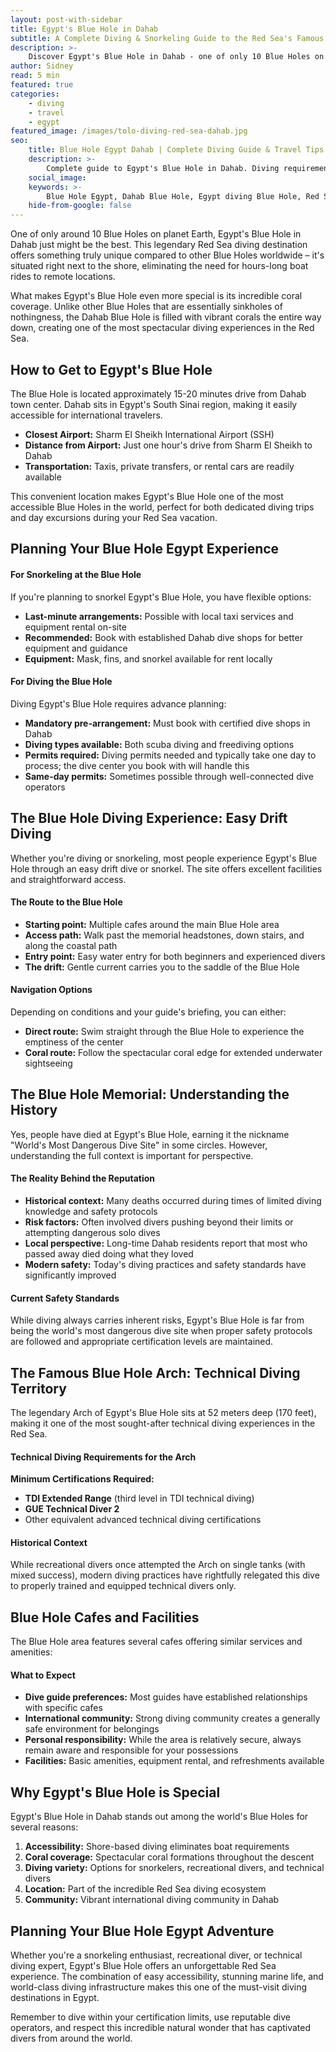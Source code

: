 ```yaml
---
layout: post-with-sidebar
title: Egypt's Blue Hole in Dahab 
subtitle: A Complete Diving & Snorkeling Guide to the Red Sea's Famous Blue Hole
description: >-
    Discover Egypt's Blue Hole in Dahab - one of only 10 Blue Holes on Earth. Complete guide to diving, snorkeling, and visiting this Red Sea diving legend.
author: Sidney
read: 5 min
featured: true
categories:
    - diving
    - travel
    - egypt
featured_image: /images/tolo-diving-red-sea-dahab.jpg
seo:
    title: Blue Hole Egypt Dahab | Complete Diving Guide & Travel Tips
    description: >-
        Complete guide to Egypt's Blue Hole in Dahab. Diving requirements, snorkeling tips, how to get there, and what makes this Red Sea Blue Hole unique.
    social_image:
    keywords: >-
        Blue Hole Egypt, Dahab Blue Hole, Egypt diving Blue Hole, Red Sea Blue Hole, Blue Hole Dahab diving, Egypt Blue Hole snorkeling, Blue Hole Arch diving, Dahab diving sites, Egypt diving destinations, Blue Hole diving guide, Red Sea diving Egypt, Dahab travel guide, Blue Hole Egypt how to get there, technical diving Egypt Blue Hole
    hide-from-google: false
---
```


One of only around 10 Blue Holes on planet Earth, Egypt's Blue Hole in Dahab just might be the best. This legendary Red Sea diving destination offers something truly unique compared to other Blue Holes worldwide – it's situated right next to the shore, eliminating the need for hours-long boat rides to remote locations.

What makes Egypt's Blue Hole even more special is its incredible coral coverage. Unlike other Blue Holes that are essentially sinkholes of nothingness, the Dahab Blue Hole is filled with vibrant corals the entire way down, creating one of the most spectacular diving experiences in the Red Sea.

## How to Get to **Egypt's** Blue Hole

The Blue Hole is located approximately 15-20 minutes drive from Dahab town center. Dahab sits in Egypt's South Sinai region, making it easily accessible for international travelers.

- **Closest Airport:** Sharm El Sheikh International Airport (SSH) 
- **Distance from Airport:** Just one hour's drive from Sharm El Sheikh to Dahab 
- **Transportation:** Taxis, private transfers, or rental cars are readily available

This convenient location makes Egypt's Blue Hole one of the most accessible Blue Holes in the world, perfect for both dedicated diving trips and day excursions during your Red Sea vacation.

## Planning Your **Blue Hole** Egypt Experience

#### **For Snorkeling at the Blue Hole**
If you're planning to snorkel Egypt's Blue Hole, you have flexible options:
- **Last-minute arrangements:** Possible with local taxi services and equipment rental on-site
- **Recommended:** Book with established Dahab dive shops for better equipment and guidance
- **Equipment:** Mask, fins, and snorkel available for rent locally

#### **For Diving the Blue Hole**
Diving Egypt's Blue Hole requires advance planning:
- **Mandatory pre-arrangement:** Must book with certified dive shops in Dahab
- **Diving types available:** Both scuba diving and freediving options
- **Permits required:** Diving permits needed and typically take one day to process; the dive center you book with will handle this
- **Same-day permits:** Sometimes possible through well-connected dive operators

## The Blue Hole Diving Experience: **Easy** Drift Diving

Whether you're diving or snorkeling, most people experience Egypt's Blue Hole through an easy drift dive or snorkel. The site offers excellent facilities and straightforward access.

#### **The Route to the Blue Hole**
- **Starting point:** Multiple cafes around the main Blue Hole area
- **Access path:** Walk past the memorial headstones, down stairs, and along the coastal path
- **Entry point:** Easy water entry for both beginners and experienced divers
- **The drift:** Gentle current carries you to the saddle of the Blue Hole

#### **Navigation Options**
Depending on conditions and your guide's briefing, you can either:
- **Direct route:** Swim straight through the Blue Hole to experience the emptiness of the center
- **Coral route:** Follow the spectacular coral edge for extended underwater sightseeing

## The Blue Hole Memorial: **Understanding** the History

Yes, people have died at Egypt's Blue Hole, earning it the nickname "World's Most Dangerous Dive Site" in some circles. However, understanding the full context is important for perspective.

#### **The Reality Behind the Reputation**
- **Historical context:** Many deaths occurred during times of limited diving knowledge and safety protocols
- **Risk factors:** Often involved divers pushing beyond their limits or attempting dangerous solo dives
- **Local perspective:** Long-time Dahab residents report that most who passed away died doing what they loved
- **Modern safety:** Today's diving practices and safety standards have significantly improved

#### **Current Safety Standards**
While diving always carries inherent risks, Egypt's Blue Hole is far from being the world's most dangerous dive site when proper safety protocols are followed and appropriate certification levels are maintained.

## The Famous Blue Hole Arch: **Technical** Diving Territory

The legendary Arch of Egypt's Blue Hole sits at 52 meters deep (170 feet), making it one of the most sought-after technical diving experiences in the Red Sea.

#### **Technical Diving Requirements for the Arch**
**Minimum Certifications Required:**
- **TDI Extended Range** (third level in TDI technical diving)
- **GUE Technical Diver 2**
- Other equivalent advanced technical diving certifications

#### **Historical Context**
While recreational divers once attempted the Arch on single tanks (with mixed success), modern diving practices have rightfully relegated this dive to properly trained and equipped technical divers only.

## Blue Hole **Cafes** and Facilities

The Blue Hole area features several cafes offering similar services and amenities:

#### **What to Expect**
- **Dive guide preferences:** Most guides have established relationships with specific cafes
- **International community:** Strong diving community creates a generally safe environment for belongings
- **Personal responsibility:** While the area is relatively secure, always remain aware and responsible for your possessions
- **Facilities:** Basic amenities, equipment rental, and refreshments available

## Why Egypt's Blue Hole is **Special**

Egypt's Blue Hole in Dahab stands out among the world's Blue Holes for several reasons:

1. **Accessibility:** Shore-based diving eliminates boat requirements
2. **Coral coverage:** Spectacular coral formations throughout the descent
3. **Diving variety:** Options for snorkelers, recreational divers, and technical divers
4. **Location:** Part of the incredible Red Sea diving ecosystem
5. **Community:** Vibrant international diving community in Dahab

## Planning Your Blue Hole Egypt **Adventure**

Whether you're a snorkeling enthusiast, recreational diver, or technical diving expert, Egypt's Blue Hole offers an unforgettable Red Sea experience. The combination of easy accessibility, stunning marine life, and world-class diving infrastructure makes this one of the must-visit diving destinations in Egypt.

Remember to dive within your certification limits, use reputable dive operators, and respect this incredible natural wonder that has captivated divers from around the world.
